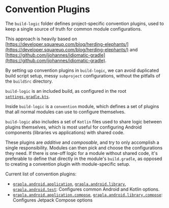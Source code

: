 # Convention Plugins

The `build-logic` folder defines project-specific convention plugins, used to keep a single
source of truth for common module configurations.

This approach is heavily based on
[https://developer.squareup.com/blog/herding-elephants/](https://developer.squareup.com/blog/herding-elephants/)
and
[https://github.com/jjohannes/idiomatic-gradle](https://github.com/jjohannes/idiomatic-gradle).

By setting up convention plugins in `build-logic`, we can avoid duplicated build script setup,
messy `subproject` configurations, without the pitfalls of the `buildSrc` directory.

`build-logic` is an included build, as configured in the root
[`settings.gradle.kts`](../settings.gradle.kts).

Inside `build-logic` is a `convention` module, which defines a set of plugins that all normal
modules can use to configure themselves.

`build-logic` also includes a set of `Kotlin` files used to share logic between plugins themselves,
which is most useful for configuring Android components (libraries vs applications) with shared
code.

These plugins are *additive* and *composable*, and try to only accomplish a single responsibility.
Modules can then pick and choose the configurations they need.
If there is one-off logic for a module without shared code, it's preferable to define that directly
in the module's `build.gradle`, as opposed to creating a convention plugin with module-specific
setup.

Current list of convention plugins:

- [`grapla.android.application`](convention/src/main/kotlin/AndroidApplicationConventionPlugin.kt),
  [`grapla.android.library`](convention/src/main/kotlin/AndroidLibraryConventionPlugin.kt),
  [`grapla.android.test`](convention/src/main/kotlin/AndroidTestConventionPlugin.kt):
  Configures common Android and Kotlin options.
- [`grapla.android.application.compose`](convention/src/main/kotlin/AndroidApplicationComposeConventionPlugin.kt),
  [`grapla.android.library.compose`](convention/src/main/kotlin/AndroidLibraryComposeConventionPlugin.kt):
  Configures Jetpack Compose options
